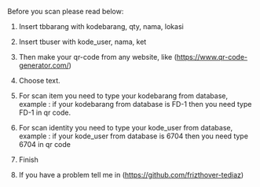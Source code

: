 Before you scan please read below:

1. Insert tbbarang with kodebarang, qty, nama, lokasi

2. Insert tbuser with kode_user, nama, ket

3. Then make your qr-code from any website, like (https://www.qr-code-generator.com/)

4. Choose text. 

5. For scan item you need to type your kodebarang from database, example : if your kodebarang from database is FD-1 then you need type FD-1 in qr code. 

6. For scan identity you need to type your kode_user from database, example : if your kode_user from database is 6704 then you need type 6704 in qr code

7. Finish

8. If you have a problem tell me in (https://github.com/frizthover-tediaz)
